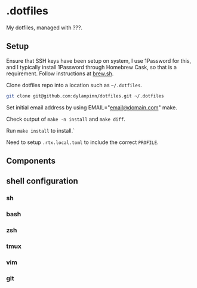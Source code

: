 # .dotfiles

My dotfiles, managed with ???.

## Setup

Ensure that SSH keys have been setup on system, I use 1Password for this, and I
typically install 1Password through Homebrew Cask, so that is a requirement.
Follow instructions at [brew.sh](https://brew.sh).

Clone dotfiles repo into a location such as `~/.dotfiles`.

```sh
git clone git@github.com:dylanpinn/dotfiles.git ~/.dotfiles
```

Set initial email address by using EMAIL="email@domain.com" make.

Check output of `make -n install` and `make diff`.

Run `make install` to install.`

Need to setup `.rtx.local.toml` to include the correct `PROFILE`.

## Components

## shell configuration

### sh

### bash

### zsh

### tmux

### vim

### git
